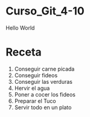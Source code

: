 # Curso_Git_4-10
Hello World
# Receta
1. Conseguir carne picada
2. Conseguir fideos
3. Conseguir las verduras
4. Hervir el agua
5. Poner a cocer los fideos
6. Preparar el Tuco
7. Servir todo en un plato
